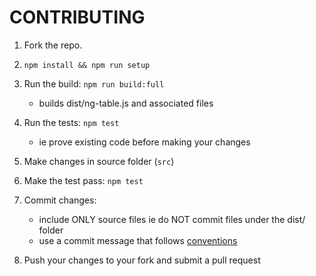 CONTRIBUTING
============

1. Fork the repo.

2. `npm install && npm run setup`

3. Run the build: `npm run build:full`
    - builds dist/ng-table.js and associated files

4. Run the tests: `npm test`
    - ie prove existing code before making your changes

5. Make changes in source folder (`src`)

6. Make the test pass: `npm test`

7. Commit changes:
    - include ONLY source files ie do NOT commit files under the dist/ folder
    - use a commit message that follows [conventions](https://github.com/conventional-changelog/conventional-changelog-angular/blob/master/convention.md)

8. Push your changes to your fork and submit a pull request
